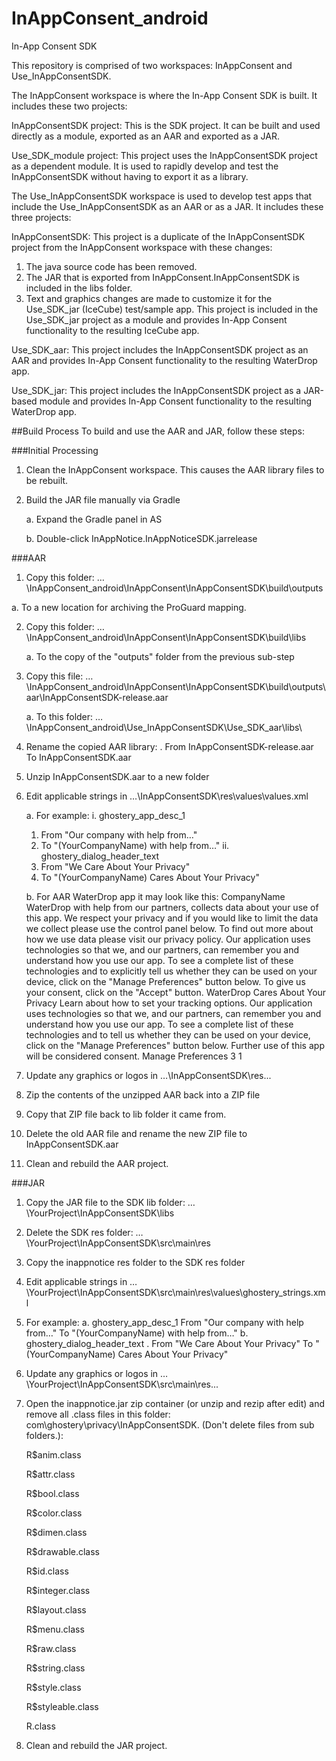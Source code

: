 # InAppConsent_android
In-App Consent SDK

This repository is comprised of two workspaces: InAppConsent and Use_InAppConsentSDK.

The InAppConsent workspace is where the In-App Consent SDK is built. It includes these two projects:

InAppConsentSDK project: This is the SDK project. It can be built and used directly as a module, exported as an AAR and exported as a JAR.

Use_SDK_module project: This project uses the InAppConsentSDK project as a dependent module. It is used to rapidly develop and test the InAppConsentSDK without having to export it as a library.

The Use_InAppConsentSDK workspace is used to develop test apps that include the Use_InAppConsentSDK as an AAR or as a JAR. It includes these three projects:

InAppConsentSDK: This project is a duplicate of the InAppConsentSDK project from the InAppConsent workspace with these changes:
1. The java source code has been removed.
2. The JAR that is exported from InAppConsent.InAppConsentSDK is included in the libs folder.
3. Text and graphics changes are made to customize it for the Use_SDK_jar (IceCube) test/sample app.
This project is included in the Use_SDK_jar project as a module and provides In-App Consent functionality to the resulting IceCube app.

Use_SDK_aar: This project includes the InAppConsentSDK project as an AAR and provides In-App Consent functionality to the resulting WaterDrop app.

Use_SDK_jar: This project includes the InAppConsentSDK project as a JAR-based module and provides In-App Consent functionality to the resulting WaterDrop app.

##Build Process
To build and use the AAR and JAR, follow these steps:

###Initial Processing

1.	Clean the InAppConsent workspace. This causes the AAR library files to be rebuilt.

2.	Build the JAR file manually via Gradle

    a.	Expand the Gradle panel in AS

    b.	Double-click InAppNotice.InAppNoticeSDK.jarrelease


###AAR

1.	Copy this folder: …\InAppConsent_android\InAppConsent\InAppConsentSDK\build\outputs

a.	To a new location for archiving the ProGuard mapping.

2.	Copy this folder: …\InAppConsent_android\InAppConsent\InAppConsentSDK\build\libs

    a.	To the copy of the "outputs" folder from the previous sub-step

3.	Copy this file: …\InAppConsent_android\InAppConsent\InAppConsentSDK\build\outputs\aar\InAppConsentSDK-release.aar

    a.	To this folder: …\InAppConsent_android\Use_InAppConsentSDK\Use_SDK_aar\libs\

4.	Rename the copied AAR library:
 .	From InAppConsentSDK-release.aar
    To InAppConsentSDK.aar

5.	Unzip InAppConsentSDK.aar to a new folder

6.	Edit applicable strings in …\InAppConsentSDK\res\values\values.xml

    a.	For example:
    i.	ghostery_app_desc_1
      1.	From "Our company with help from…"
      2.	To "(YourCompanyName) with help from…"
    ii.	ghostery_dialog_header_text
      1.	From "We Care About Your Privacy"
      2.	To "(YourCompanyName) Cares About Your Privacy"

    b.	For AAR WaterDrop app it may look like this:
        <!-- Common strings to customize: -->
        <string name="app_name">CompanyName</string>
        <string name="ghostery_app_desc_1">WaterDrop with help from our partners, collects data about your use of this app. We respect your privacy and if you would like to limit the data we collect please use the control panel below. To find out more about how we use data please visit our privacy policy.</string>
        <string name="ghostery_app_desc_2"/>
        <string name="ghostery_app_desc_3"/>
        <string name="ghostery_dialog_explicit_message">Our application uses technologies so that we, and our partners, can remember you and understand how you use our app. To see a complete list of these technologies and to explicitly tell us whether they can be used on your device, click on the \"Manage Preferences\" button below. To give us your consent, click on the \"Accept\" button.</string>
        <string name="ghostery_dialog_header_text">WaterDrop Cares About Your Privacy</string>
        <string name="ghostery_dialog_implicit_intro_message">Learn about how to set your tracking options.</string>
        <string name="ghostery_dialog_implicit_message">Our application uses technologies so that we, and our partners, can remember you and understand how you use our app. To see a complete list of these technologies and to tell us whether they can be used on your device, click on the \"Manage Preferences\" button below. Further use of this app will be considered consent.</string>
        <string name="ghostery_dialog_button_preferences">Manage Preferences</string>
        <string name="ghostery_ric_max_default">3</string>
        <string name="ghostery_ric_session_max_default">1</string>

7.	Update any graphics or logos in …\InAppConsentSDK\res\...

8.	Zip the contents of the unzipped AAR back into a ZIP file

9.	Copy that ZIP file back to lib folder it came from.

10.	Delete the old AAR file and rename the new ZIP file to InAppConsentSDK.aar

11.	Clean and rebuild the AAR project.


###JAR

1.	Copy the JAR file to the SDK lib folder: …\YourProject\InAppConsentSDK\libs

2.	Delete the SDK res folder: …\YourProject\InAppConsentSDK\src\main\res

3.	Copy the inappnotice res folder to the SDK res folder

4.	Edit applicable strings in …\YourProject\InAppConsentSDK\src\main\res\values\ghostery_strings.xml

5.	For example:
    a.	ghostery_app_desc_1
        From "Our company with help from…"
        To "(YourCompanyName) with help from…"
    b.	ghostery_dialog_header_text
     .	From "We Care About Your Privacy"
        To "(YourCompanyName) Cares About Your Privacy"

6.	Update any graphics or logos in …\YourProject\InAppConsentSDK\src\main\res\...

7.	Open the inappnotice.jar zip container (or unzip and rezip after edit) and remove all .class files in this folder: com\ghostery\privacy\InAppConsentSDK\. (Don't delete files from sub folders.):

      R$anim.class

      R$attr.class

      R$bool.class

      R$color.class

      R$dimen.class

      R$drawable.class

      R$id.class

      R$integer.class

      R$layout.class

      R$menu.class

      R$raw.class

      R$string.class

      R$style.class

      R$styleable.class

      R.class

8.	Clean and rebuild the JAR project.

